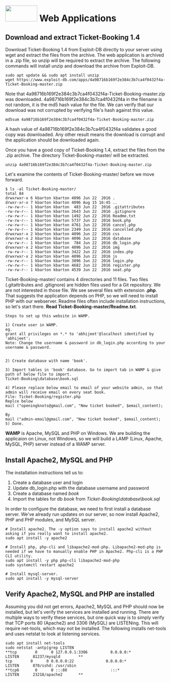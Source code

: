 # <img src="https://www.tamusa.edu/brandguide/jpeglogos/tamusa_final_logo_bw1.jpg" width="100" height="50"> Web Applications

## Download and extract Ticket-Booking 1.4
Download Ticket-Booking 1.4 from Exploit-DB directly to your server using wget and extract the files from the archive. The web application is archived in a .zip file, so unzip will be required to extract the archive. The following commands will install unzip and download the archive from Exploit-DB.
```
sudo apt update && sudo apt install unzip
wget https://www.exploit-db.com/apps/4a98716b169f2e384c3b7ca4f0432f4a-Ticket-Booking-master.zip
```
Note that 4a98716b169f2e384c3b7ca4f0432f4a-Ticket-Booking-master.zip was downloaded. 4a98716b169f2e384c3b7ca4f0432f4a in the filename is not random, it is the md5 hash value for the file. We can verify that our download was not corrupted by verifying file's hash against this value.
```
md5sum 4a98716b169f2e384c3b7ca4f0432f4a-Ticket-Booking-master.zip
```
A hash value of 4a98716b169f2e384c3b7ca4f0432f4a validates a good copy was downloaded. Any other result means the download is corrupt and the application should be downloaded again.

Once you have a good copy of Ticket-Booking 1.4, extract the files from the .zip archive. The directory Ticket-Booking-master/ will be extracted.
```
unzip 4a98716b169f2e384c3b7ca4f0432f4a-Ticket-Booking-master.zip
```
Let's examine the contents of Ticket-Booking-master/ before we move forward.

```
$ ls -al Ticket-Booking-master/
total 84
drwxrwxr-x 6 kbarton kbarton 4096 Jun 22  2016 .
drwxr-xr-x 7 kbarton kbarton 4096 Aug 15 16:45 ..
-rw-rw-r-- 1 kbarton kbarton  483 Jun 22  2016 .gitattributes
-rw-rw-r-- 1 kbarton kbarton 2643 Jun 22  2016 .gitignore
-rw-rw-r-- 1 kbarton kbarton 1492 Jun 22  2016 Readme.txt
-rw-rw-r-- 1 kbarton kbarton 5737 Jun 22  2016 book.php
-rw-rw-r-- 1 kbarton kbarton 4761 Jun 22  2016 cancel.php
-rw-rw-r-- 1 kbarton kbarton 2349 Jun 22  2016 cancelled.php
drwxrwxr-x 2 kbarton kbarton 4096 Jun 22  2016 css
drwxrwxr-x 2 kbarton kbarton 4096 Jun 22  2016 database
-rw-rw-r-- 1 kbarton kbarton  784 Jun 22  2016 db_login.php
drwxrwxr-x 2 kbarton kbarton 4096 Jun 22  2016 img
-rw-rw-r-- 1 kbarton kbarton 3422 Jun 22  2016 index.php
drwxrwxr-x 2 kbarton kbarton 4096 Jun 22  2016 js
-rw-rw-r-- 1 kbarton kbarton 3096 Jun 22  2016 login.php
-rw-rw-r-- 1 kbarton kbarton 4682 Jun 22  2016 register.php
-rw-rw-r-- 1 kbarton kbarton 4539 Jun 22  2016 seat.php
```

Ticket-Booking-master/ contains 4 directories and 11 files. Two files (.gitattributes and .gitignore) are hidden files used for a Git repository. We are not interested in those file. We see several files with extension **.php**. That suggests the application depends on PHP, so we will need to install PHP with our webserver. Readme files often include installation instructions, so let's start there. **Read Ticket-Booking-master/Readme.txt**.

```
Steps to set up this website in WAMP.

1) Create user in WAMP.
eg.
grant all privileges on *.* to 'abhijeet'@localhost identified by 'abhijeet';
Note: Change the username & password in db_login.php according to your username & password.


2) Create database with name 'book'.

3) Import tables in 'book' database. Go to import tab in WAMP & give path of below file to import.
Ticket-Booking\database\book.sql

4) Please replace below email to email of your website admin, so that admin will receive email on every seat book.
File: Ticket-Booking/register.php
Replce below
mail ("openingknots@gmail.com", "New ticket booked", $email_content);

By
mail ("admin-email@gmail.com", "New ticket booked", $email_content);
5) Done.
```
**WAMP** is Apache, MySQL and PHP on Windows. We are building the applicaion on Linux, not Windows, so we will build a LAMP (Linux, Apache, MySQL, PHP) server instead of a WAMP server. 

## Install Apache2, MySQL and PHP
The installation instructions tell us to:
1. Create a database user and login 
2. Update db_login.php with the database username and password
3. Create a database named _book_
4. Import the tables for db _book_ from _Ticket-Booking\database\book.sql_

In order to configure the database, we need to first install a database server. We've already run updates on our server, so now install Apache2, PHP and PHP modules, and MySQL server. 
```
# Install apache2. The -y option says to install apache2 without asking if you really want to install apache2.
sudo apt install -y apache2 

# Install php, php-cli and libapache2-mod-php. Libapache2-mod-php is needed if we have to manually enable PHP in Apache2. Php-cli is a PHP CLI utility.
sudo apt install -y php php-cli libapache2-mod-php 
sudo systemctl restart apache2

# Install mysql-server.
sudo apt install -y mysql-server
```

## Verify Apache2, MySQL and PHP are installed
Assuming you did not get errors, Apache2, MySQL and PHP should now be installed, but let's verify the services are installed and running. There are multiple ways to verify these services, but one quick way is to simply verify that TCP ports 80 (Apache2) and 3306 (MySQL) are LISTENing. This will require net-tools, which may not be installed. The following installs net-tools and uses netstat to look at listening services.
```
sudo apt install net-tools
sudo netstat -antp|grep LISTEN
**tcp        0      0 127.0.0.1:3306          0.0.0.0:*               LISTEN      81237/mysqld        **
tcp        0      0 0.0.0.0:22              0.0.0.0:*               LISTEN      870/sshd: /usr/sbin 
**tcp6       0      0 :::80                   :::*                    LISTEN      23218/apache2       **
```
